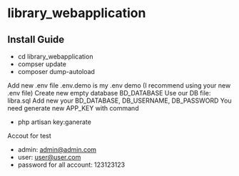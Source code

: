 # library_webapplication

## Install Guide
- cd library_webapplication
- compser update
- composer dump-autoload

Add new .env file
.env.demo is my .env demo (I recommend using your new .env file)
Create new empty database BD_DATABASE
Use our DB file: libra.sql
Add new your BD_DATABASE, DB_USERNAME, DB_PASSWORD
You need generate new APP_KEY with command
- php artisan key:ganerate

Accout for test
- admin: admin@admin.com
- user: user@user.com
- password for all account: 123123123
